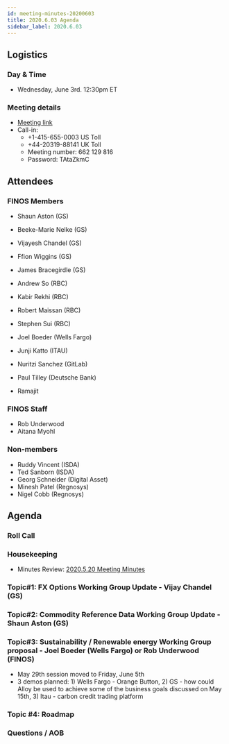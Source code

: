 ```yaml
---
id: meeting-minutes-20200603
title: 2020.6.03 Agenda
sidebar_label: 2020.6.03
---
```


## Logistics 
### Day & Time
* Wednesday, June 3rd. 12:30pm ET

### Meeting details

* [Meeting link](https://finos.webex.com/finos/j.php?MTID=m9faeb59f9167a188a0cde9a2209b9447)
* Call-in: 
    * +1-415-655-0003 US Toll
    * +44-20319-88141 UK Toll
    * Meeting number: 662 129 816
    * Password: TAtaZkmC

## Attendees 


### FINOS Members

* Shaun Aston (GS)
* Beeke-Marie Nelke (GS)
* Vijayesh Chandel (GS)
* Ffion Wiggins (GS)
* James Bracegirdle (GS)
* Andrew So (RBC)
* Kabir Rekhi (RBC)
* Robert Maissan (RBC)
* Stephen Sui (RBC)
* Joel Boeder (Wells Fargo)
* Junji Katto (ITAU)
* Nuritzi Sanchez (GitLab)
* Paul Tilley (Deutsche Bank)

* Ramajit

### FINOS Staff
* Rob Underwood
* Aitana Myohl

### Non-members
* Ruddy Vincent (ISDA)
* Ted Sanborn (ISDA)
* Georg Schneider (Digital Asset)
* Minesh Patel (Regnosys)
* Nigel Cobb (Regnosys)

## Agenda

### Roll Call

### Housekeeping
* Minutes Review: [2020.5.20 Meeting Minutes](https://github.com/finos/alloy/blob/master/meeting-minutes/pilot-project-meeting-minutes/2020.5.20-pilot-project-minutes.md) 

### Topic#1: FX Options Working Group Update - Vijay Chandel (GS)

### Topic#2: Commodity Reference Data Working Group Update - Shaun Aston (GS)

### Topic#3: Sustainability / Renewable energy Working Group proposal - Joel Boeder (Wells Fargo) or Rob Underwood (FINOS)
* May 29th session moved to Friday, June 5th 
* 3 demos planned: 1) Wells Fargo - Orange Button, 2) GS - how could Alloy be used to achieve some of the business goals discussed on May 15th, 3) Itau - carbon credit trading platform

### Topic #4: Roadmap


### Questions / AOB
